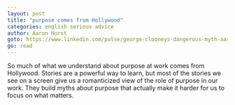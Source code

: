 ```yaml
---
layout: post
title: "purpose comes from Hollywood"
categories: english serious advice
author: Aaron Hurst
goto: https://www.linkedin.com/pulse/george-clooneys-dangerous-myth-aaron-hurst?trk=hp-feed-article-title-editor-pick?ref=speak.junglestar.org
go: read
---
```


So much of what we understand about purpose at work comes from Hollywood. Stories are a powerful way to learn, but most of the stories we see on a screen give us a romanticized view of the role of purpose in our work. They build myths about purpose that actually make it harder for us to focus on what matters.
